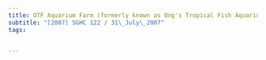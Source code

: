 ```yaml
---
title: OTF Aquarium Farm (formerly known as Ong's Tropical Fish Aquarium & Fresh Flowers) (a 
subtitle: "[2007] SGHC 122 / 31\_July\_2007"
tags:


---
```


